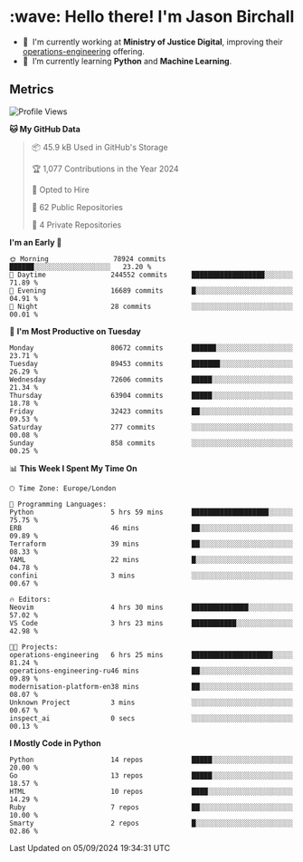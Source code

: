 <h1 align="left" id="jason-title">:wave: Hello there! I'm Jason Birchall</h1>

- :office: &nbsp;I'm currently working at **Ministry of Justice Digital**, improving their [operations-engineering](https://github.com/ministryofjustice/operations-engineering) offering.
- :seedling: &nbsp;I’m currently learning **Python** and **Machine Learning**.

<h2>Metrics</h2>

<!--START_SECTION:waka-->
![Profile Views](http://img.shields.io/badge/Profile%20Views-20-blue)

**🐱 My GitHub Data** 

> 📦 45.9 kB Used in GitHub's Storage 
 > 
> 🏆 1,077 Contributions in the Year 2024
 > 
> 💼 Opted to Hire
 > 
> 📜 62 Public Repositories 
 > 
> 🔑 4 Private Repositories 
 > 
**I'm an Early 🐤** 

```text
🌞 Morning                78924 commits       ██████░░░░░░░░░░░░░░░░░░░   23.20 % 
🌆 Daytime                244552 commits      ██████████████████░░░░░░░   71.89 % 
🌃 Evening                16689 commits       █░░░░░░░░░░░░░░░░░░░░░░░░   04.91 % 
🌙 Night                  28 commits          ░░░░░░░░░░░░░░░░░░░░░░░░░   00.01 % 
```
📅 **I'm Most Productive on Tuesday** 

```text
Monday                   80672 commits       ██████░░░░░░░░░░░░░░░░░░░   23.71 % 
Tuesday                  89453 commits       ███████░░░░░░░░░░░░░░░░░░   26.29 % 
Wednesday                72606 commits       █████░░░░░░░░░░░░░░░░░░░░   21.34 % 
Thursday                 63904 commits       █████░░░░░░░░░░░░░░░░░░░░   18.78 % 
Friday                   32423 commits       ██░░░░░░░░░░░░░░░░░░░░░░░   09.53 % 
Saturday                 277 commits         ░░░░░░░░░░░░░░░░░░░░░░░░░   00.08 % 
Sunday                   858 commits         ░░░░░░░░░░░░░░░░░░░░░░░░░   00.25 % 
```


📊 **This Week I Spent My Time On** 

```text
🕑︎ Time Zone: Europe/London

💬 Programming Languages: 
Python                   5 hrs 59 mins       ███████████████████░░░░░░   75.75 % 
ERB                      46 mins             ██░░░░░░░░░░░░░░░░░░░░░░░   09.89 % 
Terraform                39 mins             ██░░░░░░░░░░░░░░░░░░░░░░░   08.33 % 
YAML                     22 mins             █░░░░░░░░░░░░░░░░░░░░░░░░   04.78 % 
confini                  3 mins              ░░░░░░░░░░░░░░░░░░░░░░░░░   00.67 % 

🔥 Editors: 
Neovim                   4 hrs 30 mins       ██████████████░░░░░░░░░░░   57.02 % 
VS Code                  3 hrs 23 mins       ███████████░░░░░░░░░░░░░░   42.98 % 

🐱‍💻 Projects: 
operations-engineering   6 hrs 25 mins       ████████████████████░░░░░   81.24 % 
operations-engineering-ru46 mins             ██░░░░░░░░░░░░░░░░░░░░░░░   09.89 % 
modernisation-platform-en38 mins             ██░░░░░░░░░░░░░░░░░░░░░░░   08.07 % 
Unknown Project          3 mins              ░░░░░░░░░░░░░░░░░░░░░░░░░   00.67 % 
inspect_ai               0 secs              ░░░░░░░░░░░░░░░░░░░░░░░░░   00.13 % 
```

**I Mostly Code in Python** 

```text
Python                   14 repos            █████░░░░░░░░░░░░░░░░░░░░   20.00 % 
Go                       13 repos            █████░░░░░░░░░░░░░░░░░░░░   18.57 % 
HTML                     10 repos            ████░░░░░░░░░░░░░░░░░░░░░   14.29 % 
Ruby                     7 repos             ██░░░░░░░░░░░░░░░░░░░░░░░   10.00 % 
Smarty                   2 repos             █░░░░░░░░░░░░░░░░░░░░░░░░   02.86 % 
```




 Last Updated on 05/09/2024 19:34:31 UTC
<!--END_SECTION:waka-->

<!-- links -->

[issues page]: https://github.com/jasonBirchall/jasonBirchall/issues "jasonBirchall/issues"
